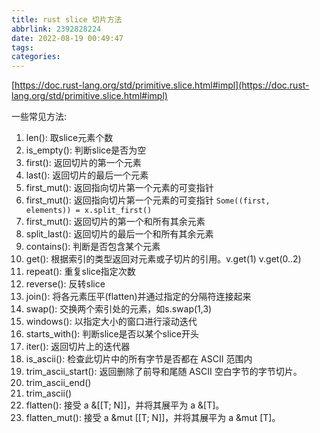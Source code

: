 ```yaml
---
title: rust slice 切片方法
abbrlink: 2392828224
date: 2022-08-19 00:49:47
tags:
categories:
---
```


[https://doc.rust-lang.org/std/primitive.slice.html#impl](https://doc.rust-lang.org/std/primitive.slice.html#impl)

<!-- more -->

一些常见方法: 

1. len(): 取slice元素个数
2. is_empty(): 判断slice是否为空
3. first(): 返回切片的第一个元素
4. last(): 返回切片的最后一个元素
5. first_mut(): 返回指向切片第一个元素的可变指针
6. first_mut(): 返回指向切片第一个元素的可变指针 <code>Some((first, elements)) = x.split_first()</code>
7. first_mut(): 返回切片的第一个和所有其余元素
8. split_last(): 返回切片的最后一个和所有其余元素 
9. contains(): 判断是否包含某个元素
10. get(): 根据索引的类型返回对元素或子切片的引用。v.get(1) v.get(0..2)
11. repeat(): 重复slice指定次数
12. reverse(): 反转slice
13. join(): 将各元素压平(flatten)并通过指定的分隔符连接起来
14. swap(): 交换两个索引处的元素，如s.swap(1,3)
15. windows(): 以指定大小的窗口进行滚动迭代
16. starts_with(): 判断slice是否以某个slice开头
17. iter(): 返回切片上的迭代器
18. is_ascii(): 检查此切片中的所有字节是否都在 ASCII 范围内
19. trim_ascii_start(): 返回删除了前导和尾随 ASCII 空白字节的字节切片。
20. trim_ascii_end()
21. trim_ascii()
22. flatten(): 接受 a &[[T; N]]，并将其展平为 a &[T]。
23. flatten_mut(): 接受 a &mut [[T; N]]，并将其展平为 a &mut [T]。

